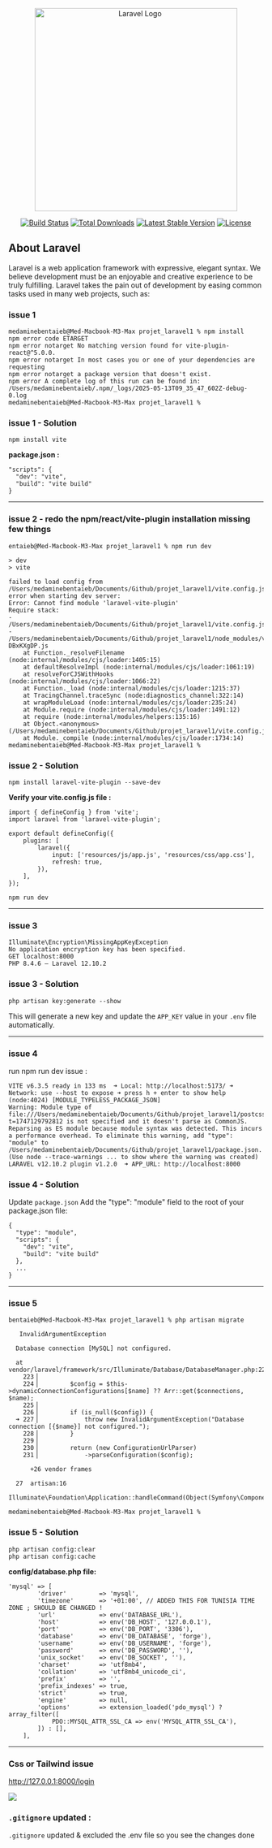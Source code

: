 <p align="center"><a href="https://laravel.com" target="_blank"><img src="https://raw.githubusercontent.com/laravel/art/master/logo-lockup/5%20SVG/2%20CMYK/1%20Full%20Color/laravel-logolockup-cmyk-red.svg" width="400" alt="Laravel Logo"></a></p>

<p align="center">
<a href="https://github.com/laravel/framework/actions"><img src="https://github.com/laravel/framework/workflows/tests/badge.svg" alt="Build Status"></a>
<a href="https://packagist.org/packages/laravel/framework"><img src="https://img.shields.io/packagist/dt/laravel/framework" alt="Total Downloads"></a>
<a href="https://packagist.org/packages/laravel/framework"><img src="https://img.shields.io/packagist/v/laravel/framework" alt="Latest Stable Version"></a>
<a href="https://packagist.org/packages/laravel/framework"><img src="https://img.shields.io/packagist/l/laravel/framework" alt="License"></a>
</p>

## About Laravel

Laravel is a web application framework with expressive, elegant syntax. We believe development must be an enjoyable and creative experience to be truly fulfilling. Laravel takes the pain out of development by easing common tasks used in many web projects, such as:


### issue 1 

```
medaminebentaieb@Med-Macbook-M3-Max projet_laravel1 % npm install
npm error code ETARGET
npm error notarget No matching version found for vite-plugin-react@^5.0.0.
npm error notarget In most cases you or one of your dependencies are requesting
npm error notarget a package version that doesn't exist.
npm error A complete log of this run can be found in: /Users/medaminebentaieb/.npm/_logs/2025-05-13T09_35_47_602Z-debug-0.log
medaminebentaieb@Med-Macbook-M3-Max projet_laravel1 % 
```

### issue 1 - Solution

```
npm install vite
```

**package.json :**

```
"scripts": {
  "dev": "vite",
  "build": "vite build"
}
```



---


### issue 2 - redo the npm/react/vite-plugin installation missing few things

```
entaieb@Med-Macbook-M3-Max projet_laravel1 % npm run dev                               

> dev
> vite

failed to load config from /Users/medaminebentaieb/Documents/Github/projet_laravel1/vite.config.js
error when starting dev server:
Error: Cannot find module 'laravel-vite-plugin'
Require stack:
- /Users/medaminebentaieb/Documents/Github/projet_laravel1/vite.config.js
- /Users/medaminebentaieb/Documents/Github/projet_laravel1/node_modules/vite/dist/node/chunks/dep-DBxKXgDP.js
    at Function._resolveFilename (node:internal/modules/cjs/loader:1405:15)
    at defaultResolveImpl (node:internal/modules/cjs/loader:1061:19)
    at resolveForCJSWithHooks (node:internal/modules/cjs/loader:1066:22)
    at Function._load (node:internal/modules/cjs/loader:1215:37)
    at TracingChannel.traceSync (node:diagnostics_channel:322:14)
    at wrapModuleLoad (node:internal/modules/cjs/loader:235:24)
    at Module.require (node:internal/modules/cjs/loader:1491:12)
    at require (node:internal/modules/helpers:135:16)
    at Object.<anonymous> (/Users/medaminebentaieb/Documents/Github/projet_laravel1/vite.config.js:36:42)
    at Module._compile (node:internal/modules/cjs/loader:1734:14)
medaminebentaieb@Med-Macbook-M3-Max projet_laravel1 %
```

### issue 2 - Solution

```
npm install laravel-vite-plugin --save-dev
```


**Verify your vite.config.js file :**


```
import { defineConfig } from 'vite';
import laravel from 'laravel-vite-plugin';

export default defineConfig({
    plugins: [
        laravel({
            input: ['resources/js/app.js', 'resources/css/app.css'],
            refresh: true,
        }),
    ],
});
```


```
npm run dev
```

---


### issue 3 

```
Illuminate\Encryption\MissingAppKeyException
No application encryption key has been specified.
GET localhost:8000
PHP 8.4.6 — Laravel 12.10.2
```

### issue 3 - Solution

```
php artisan key:generate --show
```

This will generate a new key and update the `APP_KEY` value in your `.env` file automatically.



---

### issue 4 
run npm run dev issue : 

```
VITE v6.3.5 ready in 133 ms  ➜ Local: http://localhost:5173/ ➜ Network: use --host to expose ➜ press h + enter to show help (node:4024) [MODULE_TYPELESS_PACKAGE_JSON] 
Warning: Module type of file:///Users/medaminebentaieb/Documents/Github/projet_laravel1/postcss.config.js?t=1747129792812 is not specified and it doesn't parse as CommonJS. Reparsing as ES module because module syntax was detected. This incurs a performance overhead. To eliminate this warning, add "type": "module" to /Users/medaminebentaieb/Documents/Github/projet_laravel1/package.json. (Use node --trace-warnings ... to show where the warning was created)  LARAVEL v12.10.2 plugin v1.2.0  ➜ APP_URL: http://localhost:8000
```

### issue 4 - Solution

Update `package.json`
Add the "type": "module" field to the root of your package.json file:
```
{
  "type": "module",
  "scripts": {
    "dev": "vite",
    "build": "vite build"
  },
  ...
}
```



---

### issue 5

```
bentaieb@Med-Macbook-M3-Max projet_laravel1 % php artisan migrate

   InvalidArgumentException 

  Database connection [MySQL] not configured.

  at vendor/laravel/framework/src/Illuminate/Database/DatabaseManager.php:227
    223▕ 
    224▕         $config = $this->dynamicConnectionConfigurations[$name] ?? Arr::get($connections, $name);
    225▕ 
    226▕         if (is_null($config)) {
  ➜ 227▕             throw new InvalidArgumentException("Database connection [{$name}] not configured.");
    228▕         }
    229▕ 
    230▕         return (new ConfigurationUrlParser)
    231▕             ->parseConfiguration($config);

      +26 vendor frames 

  27  artisan:16
      Illuminate\Foundation\Application::handleCommand(Object(Symfony\Component\Console\Input\ArgvInput))

medaminebentaieb@Med-Macbook-M3-Max projet_laravel1 %
```

### issue 5 - Solution

```
php artisan config:clear
php artisan config:cache
```

**config/database.php file:**

```
'mysql' => [
        'driver'         => 'mysql',
        'timezone'       => '+01:00', // ADDED THIS FOR TUNISIA TIME ZONE ; SHOULD BE CHANGED !
        'url'            => env('DATABASE_URL'),
        'host'           => env('DB_HOST', '127.0.0.1'),
        'port'           => env('DB_PORT', '3306'),
        'database'       => env('DB_DATABASE', 'forge'),
        'username'       => env('DB_USERNAME', 'forge'),
        'password'       => env('DB_PASSWORD', ''),
        'unix_socket'    => env('DB_SOCKET', ''),
        'charset'        => 'utf8mb4',
        'collation'      => 'utf8mb4_unicode_ci',
        'prefix'         => '',
        'prefix_indexes' => true,
        'strict'         => true,
        'engine'         => null,
        'options'        => extension_loaded('pdo_mysql') ? array_filter([
            PDO::MYSQL_ATTR_SSL_CA => env('MYSQL_ATTR_SSL_CA'),
        ]) : [],
    ],
```


---


### Css or Tailwind issue

http://127.0.0.1:8000/login


<img src="https://i.imgur.com/epIJ2tZ.png" />



### `.gitignore` updated :

`.gitignore` updated & excluded the .env file so you see the changes done



